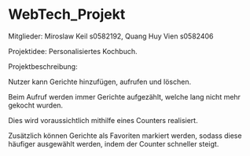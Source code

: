# WebTech_Projekt
Mitglieder: Miroslaw Keil s0582192, Quang Huy Vien s0582406

Projektidee: Personalisiertes Kochbuch.

Projektbeschreibung:

Nutzer kann Gerichte hinzufügen, aufrufen und löschen.

Beim Aufruf werden immer Gerichte aufgezählt, welche lang nicht mehr gekocht wurden.

Dies wird voraussichtlich mithilfe eines Counters realisiert.

Zusätzlich können Gerichte als Favoriten markiert werden, sodass diese häufiger ausgewählt werden, 
indem der Counter schneller steigt.
